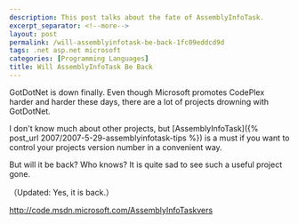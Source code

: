 ```yaml
---
description: This post talks about the fate of AssemblyInfoTask.
excerpt_separator: <!--more-->
layout: post
permalink: /will-assemblyinfotask-be-back-1fc09eddcd9d
tags: .net asp.net microsoft
categories: [Programming Languages]
title: Will AssemblyInfoTask Be Back
---
```

GotDotNet is down finally. Even though Microsoft promotes CodePlex harder and harder these days, there are a lot of projects drowning with GotDotNet.

I don't know much about other projects, but [AssemblyInfoTask]({% post_url 2007/2007-5-29-assemblyinfotask-tips %}) is a must if you want to control your projects version number in a convenient way.

But will it be back? Who knows? It is quite sad to see such a useful project gone.

（Updated: Yes, it is back.）

http://code.msdn.microsoft.com/AssemblyInfoTaskvers

<!--more-->
